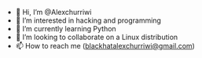 - 👋 Hi, I’m @Alexchurriwi
- 👀 I’m interested in hacking and programming
- 🌱 I’m currently learning Python
- 💞️ I’m looking to collaborate on a Linux distribution
- 📫 How to reach me (blackhatalexchurriwi@gmail.com)

<!---
Alexchurriwiblackhat/Alexchurriwiblackhat is a ✨ special ✨ repository because its `README.md` (this file) appears on your GitHub profile.
You can click the Preview link to take a look at your changes.
--->

